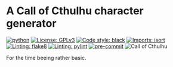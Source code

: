 # A Call of Cthulhu character generator

[![python](https://img.shields.io/badge/Python-3.11-3776AB.svg?style=plastic&logo=python&logoColor=white)](https://www.python.org)
[![License: GPLv3](https://img.shields.io/badge/License-GPLv3-blue.svg?style=plastic)](https://www.gnu.org/licenses/gpl-3.0)
[![Code style: black](https://img.shields.io/badge/Code_style-black-000000.svg?style=plastic)](https://github.com/psf/black)
[![Imports: isort](https://img.shields.io/badge/Imports-isort-yellowgreen?style=plastic)](https://pycqa.github.io/isort/)
[![Linting: flake8](https://img.shields.io/badge/Linting-flake8-yellowgreen?style=plastic)](https://flake8.pycqa.org/en/latest/)
[![Linting: pylint](https://img.shields.io/badge/Linting-pylint-yellowgreen?style=plastic)](https://github.com/pylint-dev/pylint)
[![pre-commit](https://img.shields.io/badge/pre--commit-enabled-brightgreen?logo=pre-commit&style=plastic)](https://github.com/pre-commit/pre-commit)
![Call of Cthulhu](https://img.shields.io/badge/Call_of-Cthulhu-darkgreen.svg?style=plastic)

For the time beeing rather basic.
